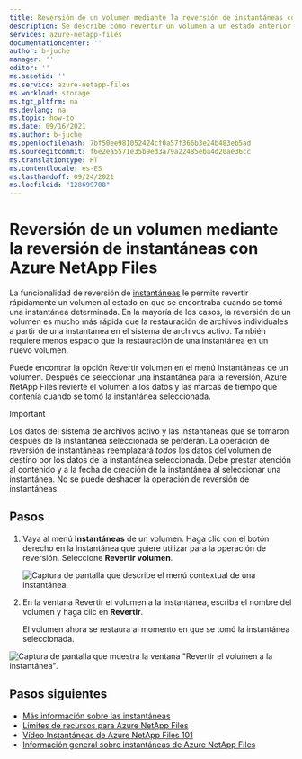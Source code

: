 ```yaml
---
title: Reversión de un volumen mediante la reversión de instantáneas con Azure NetApp Files | Microsoft Docs
description: Se describe cómo revertir un volumen a un estado anterior mediante Azure NetApp Files.
services: azure-netapp-files
documentationcenter: ''
author: b-juche
manager: ''
editor: ''
ms.assetid: ''
ms.service: azure-netapp-files
ms.workload: storage
ms.tgt_pltfrm: na
ms.devlang: na
ms.topic: how-to
ms.date: 09/16/2021
ms.author: b-juche
ms.openlocfilehash: 7bf50ee981052424cf0a57f366b3e24b483eb5ad
ms.sourcegitcommit: f6e2ea5571e35b9ed3a79a22485eba4d20ae36cc
ms.translationtype: HT
ms.contentlocale: es-ES
ms.lasthandoff: 09/24/2021
ms.locfileid: "128699708"
---
```

# <a name="revert-a-volume-using-snapshot-revert-with-azure-netapp-files"></a>Reversión de un volumen mediante la reversión de instantáneas con Azure NetApp Files

La funcionalidad de reversión de [instantáneas](snapshots-introduction.md) le permite revertir rápidamente un volumen al estado en que se encontraba cuando se tomó una instantánea determinada. En la mayoría de los casos, la reversión de un volumen es mucho más rápida que la restauración de archivos individuales a partir de una instantánea en el sistema de archivos activo. También requiere menos espacio que la restauración de una instantánea en un nuevo volumen. 

Puede encontrar la opción Revertir volumen en el menú Instantáneas de un volumen. Después de seleccionar una instantánea para la reversión, Azure NetApp Files revierte el volumen a los datos y las marcas de tiempo que contenía cuando se tomó la instantánea seleccionada. 

> [!IMPORTANT]
> Los datos del sistema de archivos activo y las instantáneas que se tomaron después de la instantánea seleccionada se perderán. La operación de reversión de instantáneas reemplazará *todos* los datos del volumen de destino por los datos de la instantánea seleccionada. Debe prestar atención al contenido y a la fecha de creación de la instantánea al seleccionar una instantánea. No se puede deshacer la operación de reversión de instantáneas.

## <a name="steps"></a>Pasos

1. Vaya al menú **Instantáneas** de un volumen.  Haga clic con el botón derecho en la instantánea que quiere utilizar para la operación de reversión. Seleccione **Revertir volumen**. 

    ![Captura de pantalla que describe el menú contextual de una instantánea.](../media/azure-netapp-files/snapshot-right-click-menu.png) 

2. En la ventana Revertir el volumen a la instantánea, escriba el nombre del volumen y haga clic en **Revertir**.   

    El volumen ahora se restaura al momento en que se tomó la instantánea seleccionada.

![Captura de pantalla que muestra la ventana "Revertir el volumen a la instantánea".](../media/azure-netapp-files/snapshot-revert-volume.png) 

## <a name="next-steps"></a>Pasos siguientes

* [Más información sobre las instantáneas](snapshots-introduction.md)
* [Límites de recursos para Azure NetApp Files](azure-netapp-files-resource-limits.md)
* [Vídeo Instantáneas de Azure NetApp Files 101](https://www.youtube.com/watch?v=uxbTXhtXCkw)
* [Información general sobre instantáneas de Azure NetApp Files](https://anfcommunity.com/2021/01/31/azure-netapp-files-snapshot-overview/)